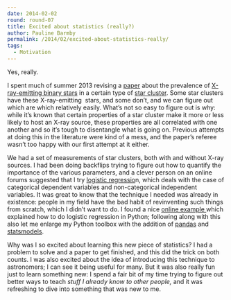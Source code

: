 ```yaml
---
date: 2014-02-02
round: round-07
title: Excited about statistics (really?)
author: Pauline Barmby
permalink: /2014/02/excited-about-statistics-really/
tags:
  - Motivation
---
```

Yes, really.

I spent much of summer 2013 revising a [paper][1] about the prevalence of [X-ray-emitting binary stars][2] in a certain type of [star cluster][3]. Some star clusters have these X-ray-emitting  stars, and some don&#8217;t, and we can figure out which are which relatively easily. What&#8217;s not so easy to figure out is why: while it&#8217;s known that certain properties of a star cluster make it more or less likely to host an X-ray source, these properties are all correlated with one another and so it&#8217;s tough to disentangle what is going on. Previous attempts at doing this in the literature were kind of a mess, and the paper&#8217;s referee wasn&#8217;t too happy with our first attempt at it either.

We had a set of measurements of star clusters, both with and without X-ray sources. I had been doing backflips trying to figure out how to quantify the importance of the various parameters, and a clever person on an online forums suggested that I try [logistic regressio][4]n, which deals with the case of categorical dependent variables and non-categorical independent variables. It was great to know that the technique I needed was already in existence: people in my field have the bad habit of revinventing such things from scratch, which I didn&#8217;t want to do. I found a nice [online example ][5]which explained how to do logistic regression in Python; following along with this also let me enlarge my Python toolbox with the addition of [pandas][6] and [statsmodels][7].

Why was I so excited about learning this new piece of statistics? I had a problem to solve and a paper to get finished, and this did the trick on both counts. I was also excited about the idea of introducing this technique to astronomers; I can see it being useful for many. But it was also really fun just to learn something new: I spend a fair bit of my time trying to figure out better ways to teach *stuff I already know *to other people*,* and it was refreshing to dive into something that was new to me.

 [1]: http://arxiv.org/abs/1308.6748
 [2]: http://astronomy.swin.edu.au/cosmos/L/Low-mass+X-ray+Binaries
 [3]: http://messier.seds.org/glob.html
 [4]: http://www.ats.ucla.edu/stat/stata/dae/logit.htm
 [5]: http://blog.yhathq.com/posts/logistic-regression-and-python.html
 [6]: http://pandas.pydata.org
 [7]: http://statsmodels.sourceforge.net
